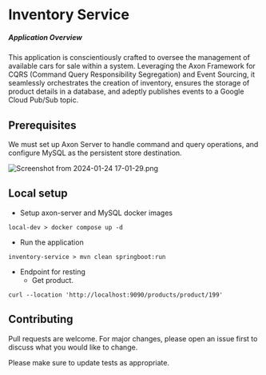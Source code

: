 # Inventory Service

##### Application Overview

This application is conscientiously crafted to oversee the management of available cars for sale within a system. Leveraging the Axon Framework for CQRS (Command Query Responsibility Segregation) and Event Sourcing, it seamlessly orchestrates the creation of inventory, ensures the storage of product details in a database, and adeptly publishes events to a Google Cloud Pub/Sub topic.

## Prerequisites
We must set up Axon Server to handle command and query operations, and configure MySQL as the persistent store destination.

![Screenshot from 2024-01-24 17-01-29.png](..%2F..%2F..%2FPictures%2FScreenshots%2FScreenshot%20from%202024-01-24%2017-01-29.png)

## Local setup

- Setup axon-server and MySQL docker images
```
local-dev > docker compose up -d
```
- Run the application
```
inventory-service > mvn clean springboot:run 
```
- Endpoint for resting
  - Get product.
```
curl --location 'http://localhost:9090/products/product/199'
```

## Contributing

Pull requests are welcome. For major changes, please open an issue first to discuss what you would like to change.

Please make sure to update tests as appropriate.
